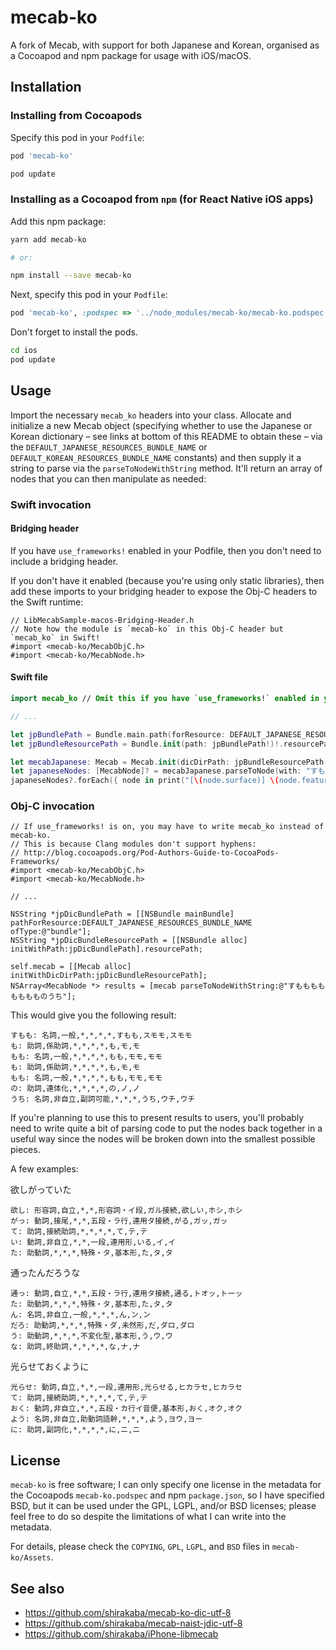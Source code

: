 # mecab-ko
A fork of Mecab, with support for both Japanese and Korean, organised as a Cocoapod and npm package for usage with iOS/macOS.

## Installation

### Installing from Cocoapods

Specify this pod in your `Podfile`:

```ruby
pod 'mecab-ko'
```

```sh
pod update
```

### Installing as a Cocoapod from `npm` (for React Native iOS apps)

Add this npm package:

```sh
yarn add mecab-ko

# or:

npm install --save mecab-ko
```

Next, specify this pod in your `Podfile`:

```ruby
pod 'mecab-ko', :podspec => '../node_modules/mecab-ko/mecab-ko.podspec'
```

Don't forget to install the pods.

```sh
cd ios
pod update
```

## Usage

Import the necessary `mecab_ko` headers into your class. Allocate and initialize a new Mecab object (specifying whether to use the Japanese or Korean dictionary – see links at bottom of this README to obtain these – via the `DEFAULT_JAPANESE_RESOURCES_BUNDLE_NAME` or `DEFAULT_KOREAN_RESOURCES_BUNDLE_NAME` constants) and then supply it a string to parse via the `parseToNodeWithString` method. It'll return an array of nodes that you can then manipulate as needed:

### Swift invocation
#### Bridging header

If you have `use_frameworks!` enabled in your Podfile, then you don't need to include a bridging header.

If you don't have it enabled (because you're using only static libraries), then add these imports to your bridging header to expose the Obj-C headers to the Swift runtime:

```objc
// LibMecabSample-macos-Bridging-Header.h
// Note how the module is `mecab-ko` in this Obj-C header but `mecab_ko` in Swift!
#import <mecab-ko/MecabObjC.h>
#import <mecab-ko/MecabNode.h>
```

#### Swift file

```swift
import mecab_ko // Omit this if you have `use_frameworks!` enabled in your Podfile.

// ...

let jpBundlePath = Bundle.main.path(forResource: DEFAULT_JAPANESE_RESOURCES_BUNDLE_NAME, ofType: "bundle")
let jpBundleResourcePath = Bundle.init(path: jpBundlePath!)!.resourcePath

let mecabJapanese: Mecab = Mecab.init(dicDirPath: jpBundleResourcePath!)
let japaneseNodes: [MecabNode]? = mecabJapanese.parseToNode(with: "すもももももももものうち")
japaneseNodes?.forEach({ node in print("[\(node.surface)] \(node.feature ?? "")") })
```

### Obj-C invocation

```objc
// If use_frameworks! is on, you may have to write mecab_ko instead of mecab-ko.
// This is because Clang modules don't support hyphens:
// http://blog.cocoapods.org/Pod-Authors-Guide-to-CocoaPods-Frameworks/
#import <mecab-ko/MecabObjC.h>
#import <mecab-ko/MecabNode.h>

// ...

NSString *jpDicBundlePath = [[NSBundle mainBundle] pathForResource:DEFAULT_JAPANESE_RESOURCES_BUNDLE_NAME ofType:@"bundle"];
NSString *jpDicBundleResourcePath = [[NSBundle alloc] initWithPath:jpDicBundlePath].resourcePath;

self.mecab = [[Mecab alloc] initWithDicDirPath:jpDicBundleResourcePath];
NSArray<MecabNode *> results = [mecab parseToNodeWithString:@"すもももももももものうち"];
```

This would give you the following result:

```
すもも: 名詞,一般,*,*,*,*,すもも,スモモ,スモモ  
も: 助詞,係助詞,*,*,*,*,も,モ,モ  
もも: 名詞,一般,*,*,*,*,もも,モモ,モモ  
も: 助詞,係助詞,*,*,*,*,も,モ,モ  
もも: 名詞,一般,*,*,*,*,もも,モモ,モモ  
の: 助詞,連体化,*,*,*,*,の,ノ,ノ  
うち: 名詞,非自立,副詞可能,*,*,*,うち,ウチ,ウチ
```

If you're planning to use this to present results to users, you'll probably need to write quite a bit of parsing code to put the nodes back together in a useful way since the nodes will be broken down into the smallest possible pieces.

A few examples:

欲しがっていた  
```
欲し: 形容詞,自立,*,*,形容詞・イ段,ガル接続,欲しい,ホシ,ホシ  
がっ: 動詞,接尾,*,*,五段・ラ行,連用タ接続,がる,ガッ,ガッ  
て: 助詞,接続助詞,*,*,*,*,て,テ,テ  
い: 動詞,非自立,*,*,一段,連用形,いる,イ,イ  
た: 助動詞,*,*,*,特殊・タ,基本形,た,タ,タ  
```

通ったんだろうな  
```
通っ: 動詞,自立,*,*,五段・ラ行,連用タ接続,通る,トオッ,トーッ  
た: 助動詞,*,*,*,特殊・タ,基本形,た,タ,タ  
ん: 名詞,非自立,一般,*,*,*,ん,ン,ン  
だろ: 助動詞,*,*,*,特殊・ダ,未然形,だ,ダロ,ダロ  
う: 助動詞,*,*,*,不変化型,基本形,う,ウ,ウ  
な: 助詞,終助詞,*,*,*,*,な,ナ,ナ  
```

光らせておくように  
```
光らせ: 動詞,自立,*,*,一段,連用形,光らせる,ヒカラセ,ヒカラセ  
て: 助詞,接続助詞,*,*,*,*,て,テ,テ  
おく: 動詞,非自立,*,*,五段・カ行イ音便,基本形,おく,オク,オク  
よう: 名詞,非自立,助動詞語幹,*,*,*,よう,ヨウ,ヨー  
に: 助詞,副詞化,*,*,*,*,に,ニ,ニ  
```


## License

`mecab-ko` is free software; I can only specify one license in the metadata for the Cocoapods `mecab-ko.podspec` and npm `package.json`, so I have specified BSD, but it can be used under the GPL, LGPL, and/or BSD licenses; please feel free to do so despite the limitations of what I can write into the metadata.

For details, please check the `COPYING`, `GPL`, `LGPL`, and `BSD` files in `mecab-ko/Assets`.

## See also

* https://github.com/shirakaba/mecab-ko-dic-utf-8
* https://github.com/shirakaba/mecab-naist-jdic-utf-8
* https://github.com/shirakaba/iPhone-libmecab